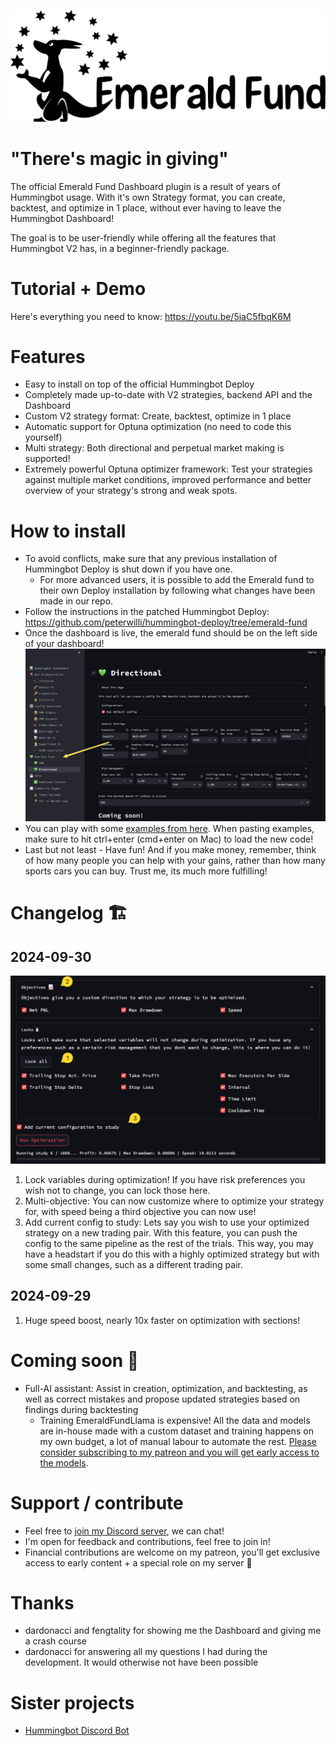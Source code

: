 ![Emerald Fund Logo](resources/EmeraldFundLogo.png)

# "There's magic in giving"

The official Emerald Fund Dashboard plugin is a result of years of Hummingbot usage. With it's own Strategy format, you can create, backtest, and optimize in 1 place, without ever having to leave the Hummingbot Dashboard!

The goal is to be user-friendly while offering all the features that Hummingbot V2 has, in a beginner-friendly package.

# Tutorial + Demo

Here's everything you need to know: https://youtu.be/5jaC5fbqK6M

# Features

- Easy to install on top of the official Hummingbot Deploy
- Completely made up-to-date with V2 strategies, backend API and the Dashboard
- Custom V2 strategy format: Create, backtest, optimize in 1 place
- Automatic support for Optuna optimization (no need to code this yourself)
- Multi strategy: Both directional and perpetual market making is supported!
- Extremely powerful Optuna optimizer framework: Test your strategies against multiple market conditions, improved performance and better overview of your strategy's strong and weak spots.

# How to install

- To avoid conflicts, make sure that any previous installation of Hummingbot Deploy is shut down if you have one.
  - For more advanced users, it is possible to add the Emerald fund to their own Deploy installation by following what changes have been made in our repo.
- Follow the instructions in the patched Hummingbot Deploy: https://github.com/peterwilli/hummingbot-deploy/tree/emerald-fund
- Once the dashboard is live, the emerald fund should be on the left side of your dashboard!
  ![Screenshot of dashboard showing where Emerald Fund is](resources/dashboard_screenshot.png)
- You can play with some [examples from here](example_strategies/). When pasting examples, make sure to hit ctrl+enter (cmd+enter on Mac) to load the new code!
- Last but not least - Have fun! And if you make money, remember, think of how many people you can help with your gains, rather than how many sports cars you can buy. Trust me, its much more fulfilling!

# Changelog 🏗

## 2024-09-30

![Screenshot showing changes below](resources/2024_09_30_scr.png)
1. Lock variables during optimization! If you have risk preferences you wish not to change, you can lock those here.
2. Multi-objective: You can now customize where to optimize your strategy for, with speed being a third objective you can now use!
3. Add current config to study: Lets say you wish to use your optimized strategy on a new trading pair. With this feature, you can push the config to the same pipeline as the rest of the trials. This way, you may have a headstart if you do this with a highly optimized strategy but with some small changes, such as a different trading pair.

## 2024-09-29

1. Huge speed boost, nearly 10x faster on optimization with sections!

# Coming soon 👀

- Full-AI assistant: Assist in creation, optimization, and backtesting, as well as correct mistakes and propose updated strategies based on findings during backtesting
    - Training EmeraldFundLlama is expensive! All the data and models are in-house made with a custom dataset and training happens on my own budget, a lot of manual labour to automate the rest. [Please consider subscribing to my patreon and you will get early access to the models](https://www.patreon.com/emerald_show).

# Support / contribute

- Feel free to [join my Discord server](https://discord.gg/dCjH8zZXuM), we can chat!
- I'm open for feedback and contributions, feel free to join in!
- Financial contributions are welcome on my patreon, you'll get exclusive access to early content + a special role on my server 💚

# Thanks

- dardonacci and fengtality for showing me the Dashboard and giving me a crash course
- dardonacci for answering all my questions I had during the development. It would otherwise not have been possible

# Sister projects

- [Hummingbot Discord Bot](https://github.com/peterwilli/HummingDiscordBot)
